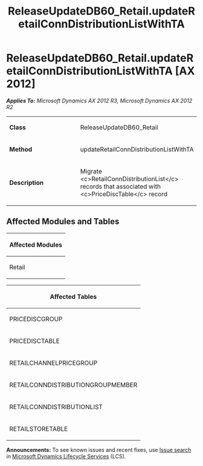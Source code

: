 ﻿---
title: ReleaseUpdateDB60_Retail.updateRetailConnDistributionListWithTA
TOCTitle: ReleaseUpdateDB60_Retail.updateRetailConnDistributionListWithTA
ms:assetid: e9099db6-b38c-5c21-dd8a-138b0659832f
ms:mtpsurl: https://msdn.microsoft.com/en-us/library/JJ719833(v=AX.60)
ms:contentKeyID: 49711906
ms.date: 05/18/2015
mtps_version: v=AX.60
---

# ReleaseUpdateDB60\_Retail.updateRetailConnDistributionListWithTA [AX 2012]


_**Applies To:** Microsoft Dynamics AX 2012 R3, Microsoft Dynamics AX 2012 R2_

<table>
<colgroup>
<col style="width: 50%" />
<col style="width: 50%" />
</colgroup>
<tbody>
<tr class="odd">
<td><p><strong>Class</strong></p></td>
<td><p>ReleaseUpdateDB60_Retail</p></td>
</tr>
<tr class="even">
<td><p><strong>Method</strong></p></td>
<td><p>updateRetailConnDistributionListWithTA</p></td>
</tr>
<tr class="odd">
<td><p><strong>Description</strong></p></td>
<td><p>Migrate &lt;c&gt;RetailConnDistributionList&lt;/c&gt; records that associated with &lt;c&gt;PriceDiscTable&lt;/c&gt; record</p></td>
</tr>
</tbody>
</table>


## Affected Modules and Tables

<table>
<colgroup>
<col style="width: 100%" />
</colgroup>
<thead>
<tr class="header">
<th><p>Affected Modules</p></th>
</tr>
</thead>
<tbody>
<tr class="odd">
<td><p>Retail</p></td>
</tr>
</tbody>
</table>


<table>
<colgroup>
<col style="width: 100%" />
</colgroup>
<thead>
<tr class="header">
<th><p>Affected Tables</p></th>
</tr>
</thead>
<tbody>
<tr class="odd">
<td><p>PRICEDISCGROUP</p></td>
</tr>
<tr class="even">
<td><p>PRICEDISCTABLE</p></td>
</tr>
<tr class="odd">
<td><p>RETAILCHANNELPRICEGROUP</p></td>
</tr>
<tr class="even">
<td><p>RETAILCONNDISTRIBUTIONGROUPMEMBER</p></td>
</tr>
<tr class="odd">
<td><p>RETAILCONNDISTRIBUTIONLIST</p></td>
</tr>
<tr class="even">
<td><p>RETAILSTORETABLE</p></td>
</tr>
</tbody>
</table>

  
**Announcements:** To see known issues and recent fixes, use [Issue search](http://go.microsoft.com/fwlink/?linkid=389258) in [Microsoft Dynamics Lifecycle Services](http://go.microsoft.com/fwlink/?linkid=306505) (LCS).

